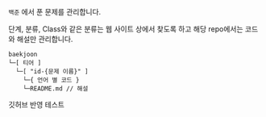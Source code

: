 `백준` 에서 푼 문제를 관리합니다.

단계, 분류, Class와 같은 분류는 웹 사이트 상에서 찾도록 하고 해당 repo에서는 코드와 해설만 관리합니다.

```
baekjoon
└─[ 티어 ]
  └─[ "id-{문제 이름}" ]
    └─{ 언어 별 코드 }
    └─README.md // 해설
```

깃허브 반영 테스트
